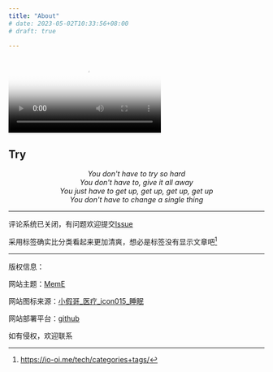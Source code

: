 ```yaml
---
title: "About"
# date: 2023-05-02T10:33:56+08:00
# draft: true

---
```


<!-- {{< aplayer url="https://ipfs.io/ipfs/QmS1bKR7DrU4W45P58oD4zgF2QFespoTNYt8Fkb5cKDWZt?filename=04%20Try.m4p" >}} -->
<video src="QmTz7jzWdGrTVKT7YwNwX9cEgfg4smNFHVxnaFDR82BrXt" poster="../images/Gypsy Heart.jpg" controls >
如需下载：<a href="https://gateway.pinata.cloud/ipfs/QmTz7jzWdGrTVKT7YwNwX9cEgfg4smNFHVxnaFDR82BrXt">MP4</a>
</video>

<h2 class="try">Try</h2>
<!-- <p style="text-align:center" class="colbie">Colbie Caillat</p> -->
<p style="text-align:center">
<em>
You don't have to try so hard<br>
You don't have to, give it all away<br>
You just have to get up, get up, get up, get up<br>
You don't have to change a single thing</em>
</p>

---

评论系统已关闭，有问题欢迎提交[Issue](https://github.com/Rurouni-z/Rurouni-z.github.io/issues)

采用标签确实比分类看起来更加清爽，想必是标签没有显示文章吧[^1]


---

版权信息：

网站主题：[MemE](https://github.com/reuixiy/hugo-theme-meme)

网站图标来源：[小假哥_医疗_icon015_睡眠](https://www.iconfont.cn/collections/detail?cid=42142)

网站部署平台：[github](www.github.com)

如有侵权，欢迎联系

[^1]: https://io-oi.me/tech/categories+tags/

